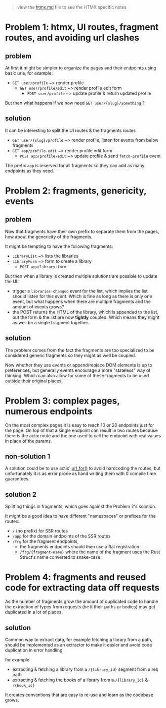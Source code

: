 > view the [htmx.md](htmx.md) file to see the HTMX specific notes 

# Problem 1: htmx, UI routes, fragment routes, and avoiding url clashes
## problem
At first it might be simpler to organize the pages and their
endpoints using basic urls, for example:
- `GET user/profile` ~> render profile 
  - `GET user/profile/edit` ~> render profile edit form
    - `POST user/profile` ~> update profile & return updated profile

But then what happens if we now need `GET user/{slug}/something` ?

## solution
It can be interesting to split the UI routes & the fragments routes
- `GET user/{slug}/profile` ~> render profile, listen for events from below fragments
- `GET app/profile-edit` ~> render profile edit form
  - `POST app/profile-edit` ~> update profile & send `fetch-profile` event

The prefix `app` is reserved for all fragments so they can add as
many endpoints as they need.

# Problem 2: fragments, genericity, events
## problem
Now that fragments have their own prefix to separate them from the
pages, how about the genericity of the fragments.

It might be tempting to have the following fragments:
- `LibraryList` ~> lists the libraries 
- `LibraryForm` ~> form to create a library
  - `POST app/library-form`

But then when a library is created multiple solutions are possible
to update the UI:
- trigger a `libraries-changed` event for the list, which implies the list should listen for this event. Which is fine as long as there is only one event, but what happens when there are multiple fragments and the amount of events grows?
- the POST returns the HTML of the library, which is appended to the list, but the form & the list are now __tightly__ coupled. Which means they might as well be a single fragment together.

## solution
The problem comes from the fact the fragments are too specialized
to be considered generic fragments so they might as well be coupled.

Now whether they use events or append/replace DOM elements is up to preferences, but generally events encourage a more "stateless" way of thinking. Which can also allow for some of these fragments to be used outside their original places.

# Problem 3: complex pages, numerous endpoints
On the most complex pages it is easy to reach 10 or 20 endpoints just for the
page. On top of that a single endpoint can result in two routes because there is
the actix route and the one used to call the endpoint with real values in place
of the params.

## non-solution 1
A solution could be to use actix' [url_for()](https://docs.rs/actix-web/4.4.1/actix_web/struct.HttpRequest.html#method.url_for)
to avoid hardcoding the routes, but unfortunately it is as error prone as hand
writing them with 0 compile time guarantees.

## solution 2
Splitting things in fragments, which goes against the Problem 2's solution.

It might be a good idea to have different "namespaces" or prefixes for the
routes:
- `/` (no prefix) for SSR routes
- `/app` for the domain endpoints of the SSR routes
- `/frg` for the fragment endpoints,
  - the fragments endpoints should then use a flat registration
  - `/frg/{fragment-name}` where the name of the fragment uses the Rust Struct's name
  converted to snake-case.

# Problem 4: fragments and reused code for extracting data off requests
As the number of fragments grow the amount of duplicated code to handle the 
extraction of types from requests (be it their paths or bodies) may get
duplicated in a lot of places.

## solution
Common way to extract data, for example fetching a library from a path, should
be implemented as an extractor to make it easier and avoid code duplication in
error handling.

for example:
- extracting & fetching a library from a `/{library_id}` segment from a req path
- extracting & fetching the books of a library from a `/{library_id}` & `/{book_id}`

It creates conventions that are easy to re-use and learn as the codebase grows.
